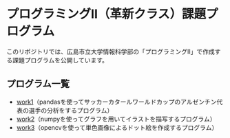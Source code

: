 # プログラミングⅡ（革新クラス）課題プログラム
このリポジトリでは、広島市立大学情報科学部の「プログラミングⅡ」で作成する課題プログラムを公開しています。

## プログラム一覧
- [work1](https://github.com/mitsugami/Prog2kakushin/blob/main/work1.ipynb)（pandasを使ってサッカーカタールワールドカップのアルゼンチン代表の選手の分析をするプログラム）
- [work2]()（numpyを使ってグラフを用いてイラストを描写するプログラム）
- [work3]()（opencvを使って単色画像によるドット絵を作成するプログラム）
